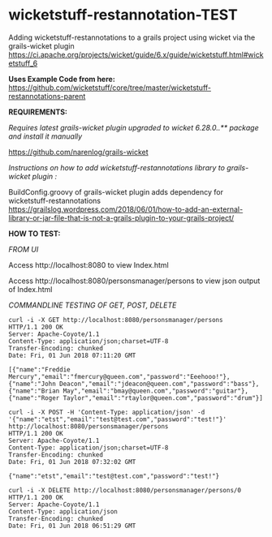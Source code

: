 # wicketstuff-restannotation-TEST


Adding wicketstuff-restannotations to a grails project using wicket via the grails-wicket plugin
https://ci.apache.org/projects/wicket/guide/6.x/guide/wicketstuff.html#wicketstuff_6

**Uses Example Code from here:**
https://github.com/wicketstuff/core/tree/master/wicketstuff-restannotations-parent

**REQUIREMENTS:**

_Requires latest grails-wicket plugin upgraded to wicket 6.28.0..** package and install it manually_

https://github.com/narenlog/grails-wicket

_Instructions on how to add wicketstuff-restannotations library to grails-wicket plugin :_

BuildConfig.groovy of grails-wicket plugin adds dependency for wicketstuff-restannotations
https://grailslog.wordpress.com/2018/06/01/how-to-add-an-external-library-or-jar-file-that-is-not-a-grails-plugin-to-your-grails-project/

**HOW TO TEST:**

_FROM UI_

Access http://localhost:8080 to view Index.html

Access http://localhost:8080/personsmanager/persons to view json output of Index.html


_COMMANDLINE TESTING OF GET, POST, DELETE_

```
curl -i -X GET http://localhost:8080/personsmanager/persons
HTTP/1.1 200 OK
Server: Apache-Coyote/1.1
Content-Type: application/json;charset=UTF-8
Transfer-Encoding: chunked
Date: Fri, 01 Jun 2018 07:11:20 GMT

[{"name":"Freddie Mercury","email":"fmercury@queen.com","password":"Eeehooo!"},{"name":"John Deacon","email":"jdeacon@queen.com","password":"bass"},{"name":"Brian May","email":"bmay@queen.com","password":"guitar"},{"name":"Roger Taylor","email":"rtaylor@queen.com","password":"drum"}]
```

```
curl -i -X POST -H 'Content-Type: application/json' -d '{"name":"etst","email":"test@test.com","password":"test!"}' http://localhost:8080/personsmanager/persons
HTTP/1.1 200 OK
Server: Apache-Coyote/1.1
Content-Type: application/json;charset=UTF-8
Transfer-Encoding: chunked
Date: Fri, 01 Jun 2018 07:32:02 GMT

{"name":"etst","email":"test@test.com","password":"test!"}
```

```
curl -i -X DELETE http://localhost:8080/personsmanager/persons/0
HTTP/1.1 200 OK
Server: Apache-Coyote/1.1
Content-Type: application/json
Transfer-Encoding: chunked
Date: Fri, 01 Jun 2018 06:51:29 GMT
```


